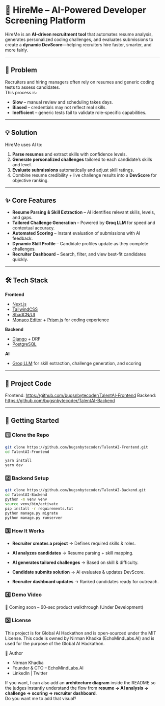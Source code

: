 # 🚀 HireMe – AI-Powered Developer Screening Platform

HireMe is an **AI-driven recruitment tool** that automates resume analysis, generates personalized coding challenges, and evaluates submissions to create a **dynamic DevScore**—helping recruiters hire faster, smarter, and more fairly.

---

## 📌 Problem

Recruiters and hiring managers often rely on resumes and generic coding tests to assess candidates.  
This process is:
- **Slow** – manual review and scheduling takes days.
- **Biased** – credentials may not reflect real skills.
- **Inefficient** – generic tests fail to validate role-specific capabilities.

---

## 💡 Solution

HireMe uses AI to:
1. **Parse resumes** and extract skills with confidence levels.
2. **Generate personalized challenges** tailored to each candidate’s skills and level.
3. **Evaluate submissions** automatically and adjust skill ratings.
4. Combine resume credibility + live challenge results into a **DevScore** for objective ranking.

---

## ✨ Core Features

- **Resume Parsing & Skill Extraction** – AI identifies relevant skills, levels, and gaps.
- **Tailored Challenge Generation** – Powered by **Groq LLM** for speed and contextual accuracy.
- **Automated Scoring** – Instant evaluation of submissions with AI feedback.
- **Dynamic Skill Profile** – Candidate profiles update as they complete challenges.
- **Recruiter Dashboard** – Search, filter, and view best-fit candidates quickly.

---

## 🛠 Tech Stack

**Frontend**
- [Next.js](https://nextjs.org/)
- [TailwindCSS](https://tailwindcss.com/)
- [ShadCN/UI](https://ui.shadcn.com/)
- [Monaco Editor](https://microsoft.github.io/monaco-editor/) + [Prism.js](https://prismjs.com/) for coding experience

**Backend**
- [Django](https://www.djangoproject.com/) + DRF
- [PostgreSQL](https://www.postgresql.org/)

**AI**
- [Groq LLM](https://groq.com/) for skill extraction, challenge generation, and scoring

---

## 📂 Project Code

Frontend: https://github.com/bugsnbytecoder/TalentAI-Frontend
Backend: https://github.com/bugsnbytecoder/TalentAI-Backend

---

## 🚀 Getting Started

### 1️⃣ Clone the Repo
```bash
git clone https://github.com/bugsnbytecoder/TalentAI-Frontend.git
cd TalentAI-Frontend

yarn install
yarn dev
```

### 2️⃣ Backend Setup
```bash
git clone https://github.com/bugsnbytecoder/TalentAI-Backend.git
cd TalentAI-Backend
python -m venv venv
source venv/bin/activate
pip install -r requirements.txt
python manage.py migrate
python manage.py runserver
```

### 3️⃣ How It Works
- **Recruiter creates a project** → Defines required skills & roles.

- **AI analyzes candidates** → Resume parsing + skill mapping.

- **AI generates tailored challenges** → Based on skill & difficulty.

- **Candidate submits solution** → AI evaluates & updates DevScore.

- **Recruiter dashboard updates** → Ranked candidates ready for outreach.

### 4️⃣ Demo Video
🎥 Coming soon – 60-sec product walkthrough (Under Development)

### 5️⃣ License
This project is for Global AI Hackathon and is open-sourced under the MIT License. 
This code is owned by Nirman Khadka (EchoMindLabs.AI) and is used for the purpose of the Global AI Hackathon.

👤 Author
- Nirman Khadka
- Founder & CTO – EchoMindLabs.AI
- LinkedIn | Twitter

If you want, I can also add an **architecture diagram** inside the README so the judges instantly understand the flow from **resume → AI analysis → challenge → scoring → recruiter dashboard**.  
Do you want me to add that visual?